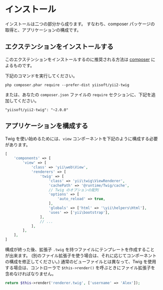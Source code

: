 インストール
============

インストールは二つの部分から成ります。
すなわち、composer パッケージの取得と、アプリケーションの構成です。 

## エクステンションをインストールする

このエクステンションをインストールするのに推奨される方法は [composer](http://getcomposer.org/download/) によるものです。

下記のコマンドを実行してください。

```
php composer.phar require --prefer-dist yiisoft/yii2-twig
```

または、あなたの `composer.json` ファイルの `require` セクションに、下記を追加してください。

```
"yiisoft/yii2-twig": "~2.0.0"
```

## アプリケーションを構成する

Twig を使い始めるためには、`view` コンポーネントを下記のように構成する必要があります。

```php
[
    'components' => [
        'view' => [
            'class' => 'yii\web\View',
            'renderers' => [
                'twig' => [
                    'class' => 'yii\twig\ViewRenderer',
                    'cachePath' => '@runtime/Twig/cache',
                    // Twig のオプションの配列
                    'options' => [
                        'auto_reload' => true,
                    ],
                    'globals' => ['html' => '\yii\helpers\Html'],
                    'uses' => ['yii\bootstrap'],
                ],
                // ...
            ],
        ],
    ],
]
```

構成が終った後、拡張子 `.twig` を持つファイルにテンプレートを作成することが出来ます。
(別のファイル拡張子を使う場合は、それに応じてコンポーネントの構成を修正してください。)
通常のビューファイルとは異なって、Twig を使用する場合は、コントローラで `$this->render()` を呼ぶときにファイル拡張子を含めなければなりません。

```php
return $this->render('renderer.twig', ['username' => 'Alex']);
```
